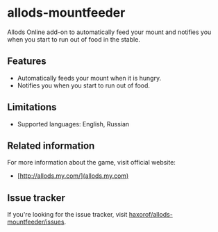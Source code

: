 # allods-mountfeeder

Allods Online add-on to automatically feed your mount and notifies you when you start to run out of food in the stable.

## Features

* Automatically feeds your mount when it is hungry.
* Notifies you when you start to run out of food.

## Limitations

* Supported languages: English, Russian

## Related information

For more information about the game, visit official website:

* [http://allods.my.com/](allods.my.com)

## Issue tracker

If you're looking for the issue tracker, visit [haxorof/allods-mountfeeder/issues](https://github.com/haxorof/allods-mountfeeder/issues).
